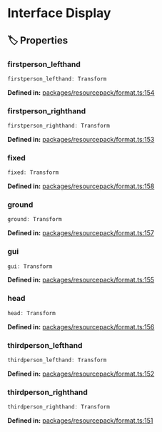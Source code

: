 # Interface Display

## 🏷️ Properties

### firstperson_lefthand

```ts
firstperson_lefthand: Transform
```
<p style="font-size: 14px; color: var(--vp-c-text-2)">
<strong>Defined in:</strong> <a href="https://github.com/voxelum/minecraft-launcher-core-node/blob/master/packages/resourcepack/format.ts#L154" target="_blank" rel="noreferrer">packages/resourcepack/format.ts:154</a>
</p>


### firstperson_righthand

```ts
firstperson_righthand: Transform
```
<p style="font-size: 14px; color: var(--vp-c-text-2)">
<strong>Defined in:</strong> <a href="https://github.com/voxelum/minecraft-launcher-core-node/blob/master/packages/resourcepack/format.ts#L153" target="_blank" rel="noreferrer">packages/resourcepack/format.ts:153</a>
</p>


### fixed

```ts
fixed: Transform
```
<p style="font-size: 14px; color: var(--vp-c-text-2)">
<strong>Defined in:</strong> <a href="https://github.com/voxelum/minecraft-launcher-core-node/blob/master/packages/resourcepack/format.ts#L158" target="_blank" rel="noreferrer">packages/resourcepack/format.ts:158</a>
</p>


### ground

```ts
ground: Transform
```
<p style="font-size: 14px; color: var(--vp-c-text-2)">
<strong>Defined in:</strong> <a href="https://github.com/voxelum/minecraft-launcher-core-node/blob/master/packages/resourcepack/format.ts#L157" target="_blank" rel="noreferrer">packages/resourcepack/format.ts:157</a>
</p>


### gui

```ts
gui: Transform
```
<p style="font-size: 14px; color: var(--vp-c-text-2)">
<strong>Defined in:</strong> <a href="https://github.com/voxelum/minecraft-launcher-core-node/blob/master/packages/resourcepack/format.ts#L155" target="_blank" rel="noreferrer">packages/resourcepack/format.ts:155</a>
</p>


### head

```ts
head: Transform
```
<p style="font-size: 14px; color: var(--vp-c-text-2)">
<strong>Defined in:</strong> <a href="https://github.com/voxelum/minecraft-launcher-core-node/blob/master/packages/resourcepack/format.ts#L156" target="_blank" rel="noreferrer">packages/resourcepack/format.ts:156</a>
</p>


### thirdperson_lefthand

```ts
thirdperson_lefthand: Transform
```
<p style="font-size: 14px; color: var(--vp-c-text-2)">
<strong>Defined in:</strong> <a href="https://github.com/voxelum/minecraft-launcher-core-node/blob/master/packages/resourcepack/format.ts#L152" target="_blank" rel="noreferrer">packages/resourcepack/format.ts:152</a>
</p>


### thirdperson_righthand

```ts
thirdperson_righthand: Transform
```
<p style="font-size: 14px; color: var(--vp-c-text-2)">
<strong>Defined in:</strong> <a href="https://github.com/voxelum/minecraft-launcher-core-node/blob/master/packages/resourcepack/format.ts#L151" target="_blank" rel="noreferrer">packages/resourcepack/format.ts:151</a>
</p>


